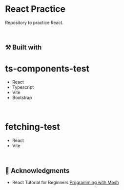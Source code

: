 # React Practice

Repository to practice React.

<br>

## :hammer_and_pick: Built with

# ts-components-test
* React
* Typescript
* Vite
* Bootstrap

<br>

# fetching-test
* React
* Vite

<br>

## :clap: Acknowledgments
* React Tutorial for Beginners [Programming with Mosh](https://codewithmosh.com/)
